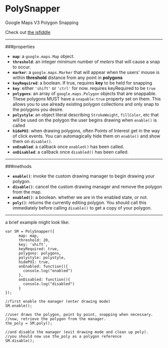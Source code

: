# PolySnapper

Google Maps V3 Polygon Snapping

Check out [the jsfiddle](http://jsfiddle.net/jordanarseno/xw6gp9yq/17/)

----

###properties

- **`map`**: a `google.maps.Map` object.
- **`threshold`**: an integer minimum number of *meters* that will cause a snap to occur.
- **`marker`**: a `google.maps.Marker` that will appear when the users' mouse is within **threshold** distance from any point in **polygons**
- **`keyRequired`**: a boolean. If true, requires **key** to be held for snapping
- **`key`**: either `'shift'` or `'ctrl'` for now. requires keyRequired to be `true`
- **`polygons`**: an array of `google.maps.Polygon` objects that are snappable. These polygons MUST have a `snapable:true` property set on them. This allows you to use already existing polygon collections and only snap to the polygons you desire.
- **`polystyle`**: an object literal describing `StrokeWeight`, `fillColor`, etc that will be used on the polygon the user begins drawing when `enable()` is called
- **`hidePOI`**: when drawing polygons, often Points of Interest get in the way of click events. You can automagically hide them on `enable()` and show them on `disable()`.
- **`onEnabled`**: a callback once `enabled()` has been called.
- **`onDisabled`**: a callback once `disabled()` has been called. 

----

###methods

- **`enable()`**: invoke the custom drawing manager to begin drawing your polygon.
- **`disable()`**: cancel the custom drawing manager and remove the polygon from the map.
- **`enabled()`**: a boolean. whether we are in the enabled state, or not.
- **`poly()`**: returns the currently editing polygon. You should call this immediately before calling `disable()` to get a copy of your polygon.

----

a brief example might look like:


    var SM = PolySnapper({
          map: map,
          threshold: 20,
          key: 'shift',
          keyRequired: true,
          polygons: polygons,
          polystyle: polystyle,
          hidePOI: true,
          onEnabled: function(){
    		console.log("enabled")
          },
          onDisabled: function(){
    		console.log("disabled")
          }
    });
    
    //first enable the manager (enter drawing mode)
    SM.enable();
    
    //user draws the polygon, point by point, snapping when necessary.
    //now, retrieve the polygon from the manager.
    the_poly = SM.poly();
    
    //and disable the manager (exit drawing mode and clean up poly).
    //you should now use the_poly as a polygon reference
    SM.disable();